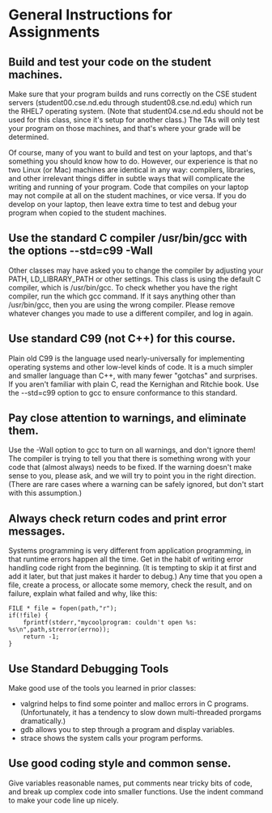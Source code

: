 
# General Instructions for Assignments

## Build and test your code on the student machines.

Make sure that your program builds and runs correctly on the CSE student servers (student00.cse.nd.edu through student08.cse.nd.edu) which run the RHEL7 operating system. (Note that student04.cse.nd.edu should not be used for this class, since it's setup for another class.) The TAs will only test your program on those machines, and that's where your grade will be determined.

Of course, many of you want to build and test on your laptops, and that's something you should know how to do. However, our experience is that no two Linux (or Mac) machines are identical in any way: compilers, libraries, and other irrelevant things differ in subtle ways that will complicate the writing and running of your program. Code that compiles on your laptop may not compile at all on the student machines, or vice versa. If you do develop on your laptop, then leave extra time to test and debug your program when copied to the student machines.

## Use the standard C compiler /usr/bin/gcc with the options --std=c99 -Wall

Other classes may have asked you to change the compiler by adjusting your PATH, LD_LIBRARY_PATH or other settings. This class is using the default C compiler, which is /usr/bin/gcc. To check whether you have the right compiler, run the which gcc command. If it says anything other than /usr/bin/gcc, then you are using the wrong compiler. Please remove whatever changes you made to use a different compiler, and log in again.

## Use standard C99 (not C++) for this course.

Plain old C99 is the language used nearly-universally for implementing operating systems and other low-level kinds of code. It is a much simpler and smaller language than C++, with many fewer "gotchas" and surprises. If you aren't familiar with plain C, read the Kernighan and Ritchie book. Use the --std=c99 option to gcc to ensure conformance to this standard.

## Pay close attention to warnings, and eliminate them.

Use the -Wall option to gcc to turn on all warnings, and don't ignore them! The compiler is trying to tell you that there is something wrong with your code that (almost always) needs to be fixed. If the warning doesn't make sense to you, please ask, and we will try to point you in the right direction. (There are rare cases where a warning can be safely ignored, but don't start with this assumption.)

## Always check return codes and print error messages.

Systems programming is very different from application programming, in that runtime errors happen all the time. Get in the habit of writing error handling code right from the beginning. (It is tempting to skip it at first and add it later, but that just makes it harder to debug.) Any time that you open a file, create a process, or allocate some memory, check the result, and on failure, explain what failed and why, like this:

```
FILE * file = fopen(path,"r");
if(!file) {
    fprintf(stderr,"mycoolprogram: couldn't open %s: %s\n",path,strerror(errno));
    return -1;
}
```

## Use Standard Debugging Tools

Make good use of the tools you learned in prior classes:

- valgrind helps to find some pointer and malloc errors in C programs. (Unfortunately, it has a tendency to slow down multi-threaded prorgams dramatically.)
- gdb allows you to step through a program and display variables.
- strace shows the system calls your program performs. 

## Use good coding style and common sense.

Give variables reasonable names, put comments near tricky bits of code, and break up complex code into smaller functions. Use the indent command to make your code line up nicely.
